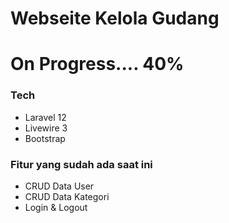 # Webseite Kelola Gudang
# On Progress.... 40%

### Tech
- Laravel 12
- Livewire 3
- Bootstrap

### Fitur yang sudah ada saat ini
- CRUD Data User
- CRUD Data Kategori
- Login & Logout
